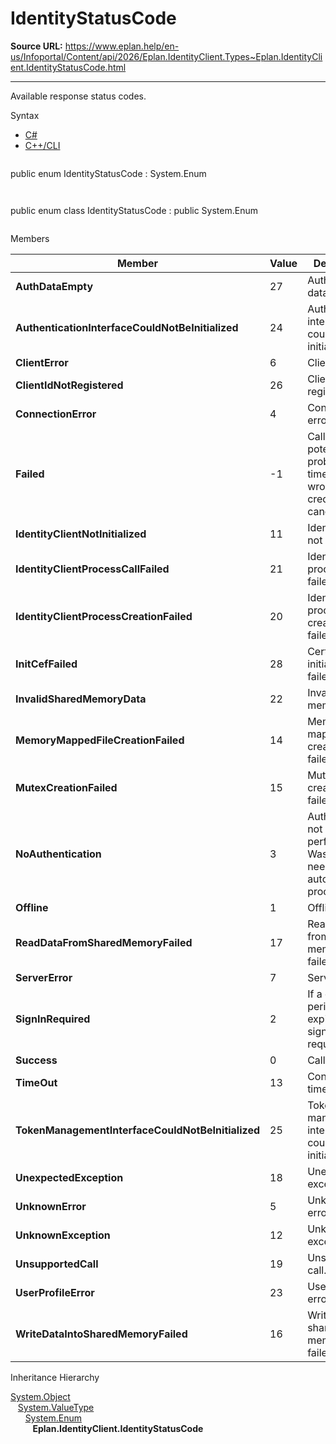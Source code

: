 # IdentityStatusCode

**Source URL:** https://www.eplan.help/en-us/Infoportal/Content/api/2026/Eplan.IdentityClient.Types~Eplan.IdentityClient.IdentityStatusCode.html

---

Available response status codes.

Syntax

- [C#](#i-syntax-CS)
- [C++/CLI](#i-syntax-CPP2005)

```
```
public enum IdentityStatusCode : System.Enum
```
```

```
```
public enum class IdentityStatusCode : public System.Enum
```
```

Members

| Member | Value | Description |
| --- | --- | --- |
| **AuthDataEmpty** | 27 | Authentication data is empty. |
| **AuthenticationInterfaceCouldNotBeInitialized** | 24 | Authentication interface could not be initialized. |
| **ClientError** | 6 | Client error. |
| **ClientIdNotRegistered** | 26 | ClientId not registered. |
| **ConnectionError** | 4 | Connection error. |
| **Failed** | -1 | Call failed, potential problems: time out, wrong credentials, canceled. |
| **IdentityClientNotInitialized** | 11 | IdentityClient not initialized. |
| **IdentityClientProcessCallFailed** | 21 | IdentityClient process call failed. |
| **IdentityClientProcessCreationFailed** | 20 | IdentityClient process creation failed. |
| **InitCefFailed** | 28 | Certificate initialization failed. |
| **InvalidSharedMemoryData** | 22 | Invalid shared memory data. |
| **MemoryMappedFileCreationFailed** | 14 | Memory mapped file creation failed. |
| **MutexCreationFailed** | 15 | Mutex creation failed. |
| **NoAuthentication** | 3 | Authentication not performed. Was not needed, i.e. automation processes. |
| **Offline** | 1 | Offline mode. |
| **ReadDataFromSharedMemoryFailed** | 17 | Read data from shared memory failed. |
| **ServerError** | 7 | Server error. |
| **SignInRequired** | 2 | If a grace period has expired, a sign in is required. |
| **Success** | 0 | Call success. |
| **TimeOut** | 13 | Connection time out. |
| **TokenManagementInterfaceCouldNotBeInitialized** | 25 | Token management interface could not be initialized. |
| **UnexpectedException** | 18 | Unexpected exception. |
| **UnknownError** | 5 | Unknown error. |
| **UnknownException** | 12 | Unknown exception. |
| **UnsupportedCall** | 19 | Unsupported call. |
| **UserProfileError** | 23 | User profile error. |
| **WriteDataIntoSharedMemoryFailed** | 16 | Write data into shared memory failed. |

Inheritance Hierarchy

[System.Object](#)  
   [System.ValueType](#)  
      [System.Enum](#)  
         **Eplan.IdentityClient.IdentityStatusCode**
